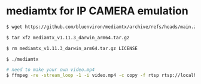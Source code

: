 # mediamtx for IP CAMERA emulation
```sh
$ wget https://github.com/bluenviron/mediamtx/archive/refs/heads/main.zip

$ tar xfz mediamtx_v1.11.3_darwin_arm64.tar.gz

$ rm mediamtx_v1.11.3_darwin_arm64.tar.gz LICENSE

$ ./mediamtx
```

```sh
# need to make your own video.mp4
$ ffmpeg -re -stream_loop -1 -i video.mp4 -c copy -f rtsp rtsp://localhost:8554/mystream
```